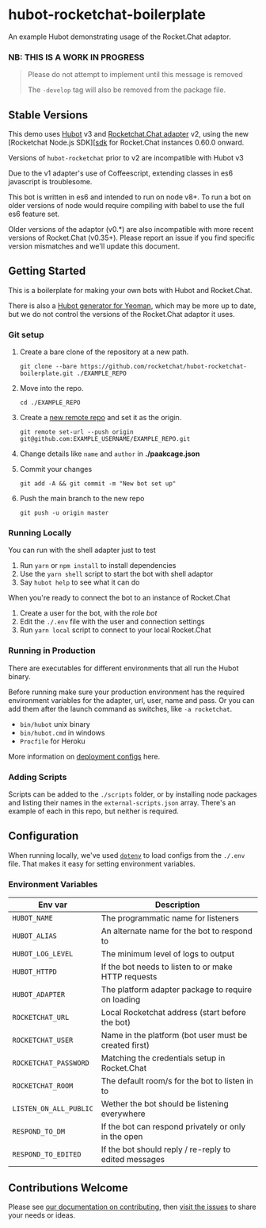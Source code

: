 # hubot-rocketchat-boilerplate
An example Hubot demonstrating usage of the Rocket.Chat adaptor.

### NB: THIS IS A WORK IN PROGRESS

> Please do not attempt to implement until this message is removed
>
> The `-develop` tag will also be removed from the package file.

[hubot]: https://github.com/hubotio/hubot
[hubot-rocketchat]: https://github.com/rocketchat/hubot-rocketchat
[sdk]: https://github.com/rocketchat/Rocket.Chat.js.SDK
[contributing]: https://rocket.chat/docs/contributing/developing/
[issues]: https://github.com/RocketChat/hubot-rocketchat-boilerplate/issues
[generator]: https://github.com/hubotio/generator-hubot
[deployment]: https://hubot.github.com/docs/deploying/
[dotenv]: https://www.npmjs.com/package/dotenv
[newrepo]: https://help.github.com/articles/creating-a-new-repository/

## Stable Versions

This demo uses [Hubot][hubot] v3 and [Rocketchat.Chat adapter][hubot-rocketchat]
v2, using the new [Rocketchat Node.js SDK][[sdk] for Rocket.Chat instances
0.60.0 onward.

Versions of `hubot-rocketchat` prior to v2 are incompatible with Hubot v3

Due to the v1 adapter's use of Coffeescript, extending classes in es6
javascript is troublesome.

This bot is written in es6 and intended to run on node v8+. To run a bot on
older versions of node would require compiling with babel to use the full es6
feature set.

Older versions of the adaptor (v0.*) are also incompatible with more recent
versions of Rocket.Chat (v0.35+). Please report an issue if you find specific 
version mismatches and we'll update this document.

## Getting Started

This is a boilerplate for making your own bots with Hubot and Rocket.Chat.

There is also a [Hubot generator for Yeoman][generator], which may be more up
to date, but we do not control the versions of the Rocket.Chat adaptor it uses.

### Git setup

1. Create a bare clone of the repository at a new path.

    `git clone --bare https://github.com/rocketchat/hubot-rocketchat-boilerplate.git ./EXAMPLE_REPO`

2. Move into the repo.

    `cd ./EXAMPLE_REPO`

3. Create a [new remote repo][newrepo] and set it as the origin.

    `git remote set-url --push origin git@github.com:EXAMPLE_USERNAME/EXAMPLE_REPO.git`

4. Change details like `name` and `author` in **./paakcage.json**

5. Commit your changes

    `git add -A && git commit -m "New bot set up"`

4. Push the main branch to the new repo

    `git push -u origin master`

### Running Locally

You can run with the shell adapter just to test

1. Run `yarn` or `npm install` to install dependencies
2. Use the `yarn shell` script to start the bot with shell adaptor
3. Say `hubot help` to see what it can do

When you're ready to connect the bot to an instance of Rocket.Chat

1. Create a user for the bot, with the role _bot_
2. Edit the `./.env` file with the user and connection settings
3. Run `yarn local` script to connect to your local Rocket.Chat

### Running in Production

There are executables for different environments that all run the Hubot binary.

Before running make sure your production environment has the required 
environment variables for the adapter, url, user, name and pass. Or you can add
them after the launch command as switches, like `-a rocketchat`.

- `bin/hubot` unix binary
- `bin/hubot.cmd` in windows
- `Procfile` for Heroku

More information on [deployment configs][deployment] here.

### Adding Scripts

Scripts can be added to the `./scripts` folder, or by installing node packages
and listing their names in the `external-scripts.json` array. There's an example
of each in this repo, but neither is required.

## Configuration

When running locally, we've used [`dotenv`][dotenv] to load configs from the
`./.env` file. That makes it easy for setting environment variables.

### Environment Variables

| Env var                | Description                                           |
| ---------------------- | ----------------------------------------------------- |
| `HUBOT_NAME`           | The programmatic name for listeners                   |
| `HUBOT_ALIAS`          | An alternate name for the bot to respond to           |
| `HUBOT_LOG_LEVEL`      | The minimum level of logs to output                   |
| `HUBOT_HTTPD`          | If the bot needs to listen to or make HTTP requests   |
| `HUBOT_ADAPTER`        | The platform adapter package to require on loading    |
| `ROCKETCHAT_URL`       | Local Rocketchat address (start before the bot)       |
| `ROCKETCHAT_USER`      | Name in the platform (bot user must be created first) |
| `ROCKETCHAT_PASSWORD`  | Matching the credentials setup in Rocket.Chat         |
| `ROCKETCHAT_ROOM`      | The default room/s for the bot to listen in to        |
| `LISTEN_ON_ALL_PUBLIC` | Wether the bot should be listening everywhere         |
| `RESPOND_TO_DM`        | If the bot can respond privately or only in the open  |
| `RESPOND_TO_EDITED`    | If the bot should reply / re-reply to edited messages |

## Contributions Welcome

Please see [our documentation on contributing][contributing], then
[visit the issues][issues] to share your needs or ideas.
